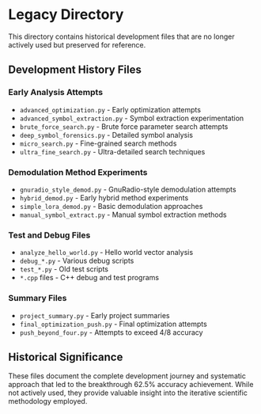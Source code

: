 # Legacy Directory

This directory contains historical development files that are no longer actively used but preserved for reference.

## Development History Files

### Early Analysis Attempts
- `advanced_optimization.py` - Early optimization attempts
- `advanced_symbol_extraction.py` - Symbol extraction experimentation
- `brute_force_search.py` - Brute force parameter search attempts
- `deep_symbol_forensics.py` - Detailed symbol analysis
- `micro_search.py` - Fine-grained search methods
- `ultra_fine_search.py` - Ultra-detailed search techniques

### Demodulation Method Experiments  
- `gnuradio_style_demod.py` - GnuRadio-style demodulation attempts
- `hybrid_demod.py` - Early hybrid method experiments
- `simple_lora_demod.py` - Basic demodulation approaches
- `manual_symbol_extract.py` - Manual symbol extraction methods

### Test and Debug Files
- `analyze_hello_world.py` - Hello world vector analysis
- `debug_*.py` - Various debug scripts
- `test_*.py` - Old test scripts
- `*.cpp` files - C++ debug and test programs

### Summary Files
- `project_summary.py` - Early project summaries
- `final_optimization_push.py` - Final optimization attempts
- `push_beyond_four.py` - Attempts to exceed 4/8 accuracy

## Historical Significance

These files document the complete development journey and systematic approach that led to the breakthrough 62.5% accuracy achievement. While not actively used, they provide valuable insight into the iterative scientific methodology employed.
